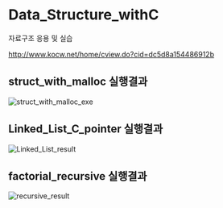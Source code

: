 # Data_Structure_withC
자료구조 응용 및 실습

http://www.kocw.net/home/cview.do?cid=dc5d8a154486912b

## struct_with_malloc 실행결과
![struct_with_malloc_exe](https://user-images.githubusercontent.com/50546745/147537553-0c6471e1-e367-464d-8dcb-789675f930a8.png)

## Linked_List_C_pointer 실행결과
![Linked_List_result](https://user-images.githubusercontent.com/50546745/147563589-afc00b12-c90e-43bc-a414-7eccf4b5d0f8.png)

## factorial_recursive 실행결과
![recursive_result](https://user-images.githubusercontent.com/50546745/147659611-bcbc0259-f7b8-4c65-b399-93ecae4a4aff.png)
